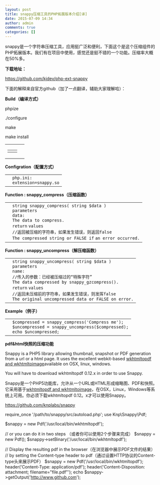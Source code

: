```yaml
---
layout: post
title: snappy压缩工具的PHP拓展版本介绍[译]
date: 2015-07-09 14:34
author: admin
comments: true
categories: []
---
```

snappy是一个字符串压缩工具，应用挺广泛和便利，下面这个是这个压缩组件的PHP拓展版本。我们有在项目中使用，感觉还是挺不错的一个功能。压缩率大概在50%多。

<strong>下载地址：</strong>

https://github.com/kjdev/php-ext-snappy

下面的解释来自官方github（加了一点翻译，辅助大家理解哈）：

<strong>Build（编译方式）</strong>

phpize

./configure

make

make install
<table border="0" cellspacing="0" cellpadding="0">
<tbody>
<tr>
<td>
<table border="0" cellspacing="0" cellpadding="0">
<tbody>
<tr>
<td></td>
<td></td>
</tr>
</tbody>
</table>
</td>
<td></td>
</tr>
</tbody>
</table>
<strong>Configration（配置方式）</strong>
<table border="0" cellspacing="0" cellpadding="0">
<tbody>
<tr>
<td>
<div></div>
<div></div></td>
<td>
<div><code>php.ini:</code></div>
<div><code>extension=snappy.so</code></div></td>
</tr>
</tbody>
</table>
<strong>Function : snappy_compress（压缩函数）</strong>
<table border="0" cellspacing="0" cellpadding="0">
<tbody>
<tr>
<td>
<div></div>
<div></div></td>
<td>
<div><code>string snappy_compress( string $data )</code></div>
<div><code>parameters</code></div>
<div><code>data:</code></div>
<div><code>The data to compress.</code></div>
<div></div>
<div><code>return</code> <code>values</code></div>
<div></div>
<div><code>//返回被压缩的字符串，如果发生错误，则返回false</code></div>
<div><code>The compressed string or FALSE </code><code>if</code> <code>an error occurred.</code></div></td>
</tr>
</tbody>
</table>
<strong>Function : snappy_uncompress（解压缩函数）</strong>
<table border="0" cellspacing="0" cellpadding="0">
<tbody>
<tr>
<td></td>
<td>
<div><code>string snappy_uncompress( string $data )</code></div>
<div><code>parameters</code></div>
<div></div>
<div><code>name:</code></div>
<div><code>//传入的参数：已经被压缩过的“特殊字符”</code></div>
<div><code>The data compressed by snappy_gzcompress().</code></div>
<div></div>
<div><code>return</code> <code>values</code></div>
<div><code>//返回未压缩前的字符串，如果发生错误，则发挥false</code></div>
<div><code>The original uncompressed data or FALSE on error.</code></div></td>
</tr>
</tbody>
</table>
<strong>Example（例子）</strong>
<table border="0" cellspacing="0" cellpadding="0">
<tbody>
<tr>
<td></td>
<td>
<div><code>$compressed = snappy_compress(</code><code>'Compress me'</code><code>);</code></div>
<div></div>
<div><code>$uncompressed = snappy_uncompress($compressed);</code></div>
<div></div>
<div><code>echo $uncompressed;</code></div></td>
</tr>
</tbody>
</table>
<strong>pdf&amp;html快照的压缩功能</strong>

Snappy is a PHP5 library allowing thumbnail, snapshot or PDF generation from a url or a html page. It uses the excellent webkit-based <a href="http://wkhtmltopdf.org/" target="_blank" rel="nofollow">wkhtmltopdf and wkhtmltoimage</a>available on OSX, linux, windows.

You will have to download wkhtmltopdf 0.12.x in order to use Snappy.

Snappy是一个PHP5功能库，允许从一个URL或HTML形成缩略图、PDF和快照。它采用基于<a href="http://wkhtmltopdf.org/" target="_blank" rel="nofollow">wkhtmltopdf and wkhtmltoimage</a>，在OSX，Linux，Windows等系统上可用。你必须下载wkhtmltopdf 0.12。x才可以使用Snappy。

https://github.com/knplabs/snappy

require_once '/path/to/snappy/src/autoload.php';
use Knp\Snappy\Pdf;

$snappy = new Pdf('/usr/local/bin/wkhtmltopdf');

// or you can do it in two steps （或者你可以使用2个步骤来完成）
$snappy = new Pdf();
$snappy-&gt;setBinary('/usr/local/bin/wkhtmltopdf');

// Display the resulting pdf in the browser（在浏览器中展示PDF文件的结果）
// by setting the Content-type header to pdf（通过设置HTTP协议的Content-type头来展示PDF）
$snappy = new Pdf('/usr/local/bin/wkhtmltopdf');
header('Content-Type: application/pdf');
header('Content-Disposition: attachment; filename="file.pdf"');
echo $snappy-&gt;getOutput('http://www.github.com');
